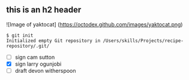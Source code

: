 ## this is an h2 header
![Image of yaktocat] (https://octodex.github.com/images/yaktocat.png)
```
$ git init
Initialized empty Git repository in /Users/skills/Projects/recipe-repository/.git/
```
- [ ] sign cam sutton
- [x] sign larry ogunjobi
- [ ] draft devon witherspoon
